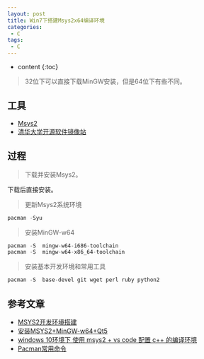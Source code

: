 ```yaml
---
layout: post
title: Win7下搭建Msys2x64编译环境
categories: 
 - C
tags:
 - C
---
```


* content
{:toc}

> 32位下可以直接下载MinGW安装，但是64位下有些不同。




## 工具

* [Msys2](http://msys2.github.io/)
* [清华大学开源软件镜像站](https://mirrors.tuna.tsinghua.edu.cn/)

## 过程

> 下载并安装Msys2。

下载后直接安装。

> 更新Msys2系统环境

```c
pacman -Syu
```

> 安装MinGW-w64

```c
pacman -S  mingw-w64-i686-toolchain
pacman -S  mingw-w64-x86_64-toolchain
```

> 安装基本开发环境和常用工具

```c
pacman -S  base-devel git wget perl ruby python2
```

## 参考文章

* [MSYS2开发环境搭建](http://blog.csdn.net/callinglove/article/details/48601775)
* [安装MSYS2+MinGW-w64+Qt5](http://www.jianshu.com/p/181e3fe0b545)
* [windows 10环境下 使用 msys2 + vs code 配置 c++ 的编译环境](http://www.cnblogs.com/zychengzhiit1/p/5776962.html)
* [Pacman常用命令](https://site.douban.com/234383/widget/notes/16373827/note/528386068/)